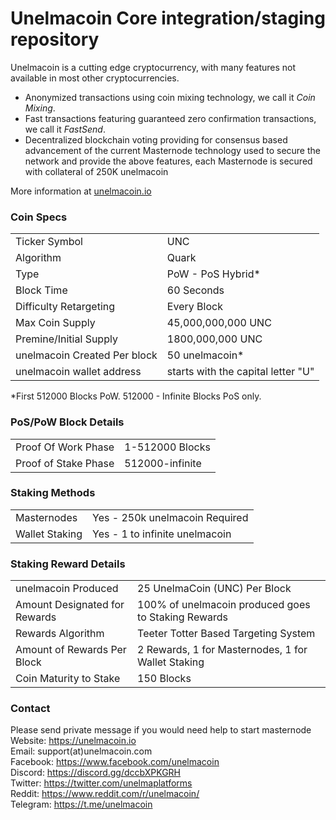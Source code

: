 Unelmacoin Core integration/staging repository
=====================================

Unelmacoin is a cutting edge cryptocurrency, with many features not available in most other cryptocurrencies.
- Anonymized transactions using coin mixing technology, we call it _Coin Mixing_.
- Fast transactions featuring guaranteed zero confirmation transactions, we call it _FastSend_.
- Decentralized blockchain voting providing for consensus based advancement of the current Masternode
  technology used to secure the network and provide the above features, each Masternode is secured
  with collateral of 250K unelmacoin

More information at [unelmacoin.io](http://www.unelmacoin.io)

### Coin Specs
<table>
<tr><td>Ticker Symbol</td><td>UNC</td></tr>
<tr><td>Algorithm</td><td>Quark</td></tr>
<tr><td>Type</td><td>PoW - PoS Hybrid*</td></tr>
<tr><td>Block Time</td><td>60 Seconds</td></tr>
<tr><td>Difficulty Retargeting</td><td>Every Block</td></tr>
<tr><td>Max Coin Supply</td><td>45,000,000,000 UNC</td></tr>
<tr><td>Premine/Initial Supply</td><td>1800,000,000 UNC</td></tr>
<tr><td>unelmacoin Created Per block</td><td>50 unelmacoin*</td></tr>
<tr><td>unelmacoin wallet address</td><td>starts with the capital letter "U"</td></tr>
</table>

*First 512000 Blocks PoW. 512000 - Infinite Blocks PoS only.

### PoS/PoW Block Details
<table>
<tr><td>Proof Of Work Phase</td><td>1-512000 Blocks</td></tr>
<tr><td>Proof of Stake Phase</td><td>512000-infinite</td></tr>
</table>

### Staking Methods
<table>
<tr><td>Masternodes</td><td>Yes - 250k unelmacoin Required</td></tr>
<tr><td>Wallet Staking</td><td>Yes - 1 to infinite unelmacoin</td></tr>
</table>

### Staking Reward Details
<table>
<tr><td>unelmacoin Produced</td><td>25 UnelmaCoin (UNC) Per Block</td></tr>
<tr><td>Amount Designated for Rewards</td><td>100% of unelmacoin produced goes to Staking Rewards</td></tr>
<tr><td>Rewards Algorithm</td><td>Teeter Totter Based Targeting System</td></tr>
<tr><td>Amount of Rewards Per Block</td><td>2 Rewards, 1 for Masternodes, 1 for Wallet Staking</td></tr>
<tr><td>Coin Maturity to Stake</td><td>150 Blocks</td></tr>


</table>


### Contact
Please send private message if you would need help to start masternode 
<br>Website: https://unelmacoin.io
<br>Email: support(at)unelmacoin.com 
<br>Facebook: https://www.facebook.com/unelmacoin
<br>Discord: https://discord.gg/dccbXPKGRH
<br>Twitter: https://twitter.com/unelmaplatforms
<br>Reddit: https://www.reddit.com/r/unelmacoin/
<br>Telegram: https://t.me/unelmacoin
